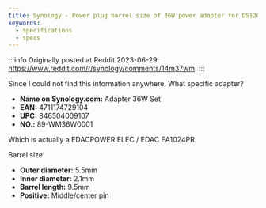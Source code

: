 ```yaml
---
title: Synology - Power plug barrel size of 36W power adapter for DS120j, DS119j, DS118, DS116, DS115, DS115j, VS960HD, VS360HD, MR2200ac
keywords:
  - specifications
  - specs
---
```


:::info
Originally posted at Reddit 2023-06-29: <https://www.reddit.com/r/synology/comments/14m37wm>.
:::

Since I could not find this information anywhere. What specific adapter?

* **Name on Synology.com:** Adapter 36W Set
* **EAN:** 4711174729104
* **UPC:** 846504009107
* **NO.:** 89-WM36W0001

Which is actually a EDACPOWER ELEC / EDAC EA1024PR.

Barrel size:

* **Outer diameter:** 5.5mm
* **Inner diameter:** 2.1mm
* **Barrel length:** 9.5mm
* **Positive:** Middle/center pin
